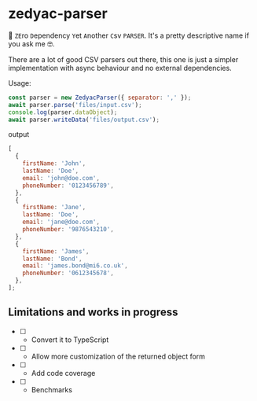 # zedyac-parser

📓 `ZE`ro `D`ependency `Y`et `A`nother `C`sv `PARSER`. It's a pretty descriptive name if you ask me 🤓.

There are a lot of good CSV parsers out there, this one is just a simpler implementation with async behaviour and no external dependencies.

Usage:

```javascript
const parser = new ZedyacParser({ separator: ',' });
await parser.parse('files/input.csv');
console.log(parser.dataObject);
await parser.writeData('files/output.csv');
```

output

```javascript
[
  {
    firstName: 'John',
    lastName: 'Doe',
    email: 'john@doe.com',
    phoneNumber: '0123456789',
  },
  {
    firstName: 'Jane',
    lastName: 'Doe',
    email: 'jane@doe.com',
    phoneNumber: '9876543210',
  },
  {
    firstName: 'James',
    lastName: 'Bond',
    email: 'james.bond@mi6.co.uk',
    phoneNumber: '0612345678',
  },
];
```

## Limitations and works in progress

- [ ] - Convert it to TypeScript
- [ ] - Allow more customization of the returned object form
- [ ] - Add code coverage
- [ ] - Benchmarks

